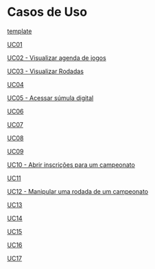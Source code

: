 # Casos de Uso

<p><a href = "../template"> template</a></p>
<p><a href = "../uc01"> UC01</a></p>
<p><a href = "../uc02"> UC02 - Visualizar agenda de jogos</a></p>
<p><a href = "../uc03"> UC03 - Visualizar Rodadas</a></p>
<p><a href = "../uc04"> UC04</a></p>
<p><a href = "../uc05"> UC05 - Acessar súmula digital</a></p>
<p><a href = "../uc06"> UC06</a></p>
<p><a href = "../uc07"> UC07</a></p>
<p><a href = "../uc08"> UC08</a></p>
<p><a href = "../uc09"> UC09</a></p>
<p><a href = "../uc10"> UC10 - Abrir inscrições para um campeonato</a></p>
<p><a href = "../uc11"> UC11</a></p>
<p><a href = "../uc12"> UC12 - Manipular uma rodada de um campeonato</a></p>
<p><a href = "../uc13"> UC13</a></p>
<p><a href = "../uc14"> UC14</a></p>
<p><a href = "../uc15"> UC15</a></p>
<p><a href = "../uc16"> UC16</a></p>
<p><a href = "../uc17"> UC17</a></p>